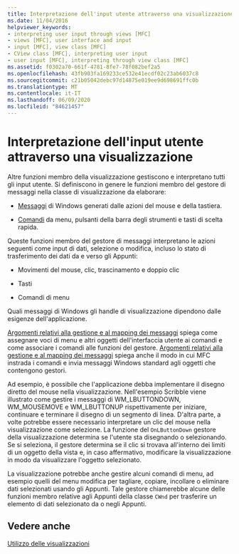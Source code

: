 ```yaml
---
title: Interpretazione dell'input utente attraverso una visualizzazione
ms.date: 11/04/2016
helpviewer_keywords:
- interpreting user input through views [MFC]
- views [MFC], user interface and input
- input [MFC], view class [MFC]
- CView class [MFC], interpreting user input
- user input [MFC], interpreting through view class [MFC]
ms.assetid: f0302a70-661f-4781-8fe7-78f082bef2a5
ms.openlocfilehash: 43fb903fa169233ce532e41ecdf02c23ab6037c8
ms.sourcegitcommit: c21b05042debc97d14875e019ee9d698691ffc0b
ms.translationtype: MT
ms.contentlocale: it-IT
ms.lasthandoff: 06/09/2020
ms.locfileid: "84621457"
---
```

# <a name="interpreting-user-input-through-a-view"></a>Interpretazione dell'input utente attraverso una visualizzazione

Altre funzioni membro della visualizzazione gestiscono e interpretano tutti gli input utente. Si definiscono in genere le funzioni membro del gestore di messaggi nella classe di visualizzazione da elaborare:

- [Messaggi](messages.md) di Windows generati dalle azioni del mouse e della tastiera.

- [Comandi](user-interface-objects-and-command-ids.md) da menu, pulsanti della barra degli strumenti e tasti di scelta rapida.

Queste funzioni membro del gestore di messaggi interpretano le azioni seguenti come input di dati, selezione o modifica, incluso lo stato di trasferimento dei dati da e verso gli Appunti:

- Movimenti del mouse, clic, trascinamento e doppio clic

- Tasti

- Comandi di menu

Quali messaggi di Windows gli handle di visualizzazione dipendono dalle esigenze dell'applicazione.

[Argomenti relativi alla gestione e al mapping dei messaggi](message-handling-and-mapping.md) spiega come assegnare voci di menu e altri oggetti dell'interfaccia utente ai comandi e come associare i comandi alle funzioni del gestore. [Argomenti relativi alla gestione e al mapping dei messaggi](message-handling-and-mapping.md) spiega anche il modo in cui MFC instrada i comandi e invia messaggi Windows standard agli oggetti che contengono gestori.

Ad esempio, è possibile che l'applicazione debba implementare il disegno diretto del mouse nella visualizzazione. Nell'esempio Scribble viene illustrato come gestire i messaggi di WM_LBUTTONDOWN, WM_MOUSEMOVE e WM_LBUTTONUP rispettivamente per iniziare, continuare e terminare il disegno di un segmento di linea. D'altra parte, a volte potrebbe essere necessario interpretare un clic del mouse nella visualizzazione come selezione. La funzione del `OnLButtonDown` gestore della visualizzazione determina se l'utente sta disegnando o selezionando. Se si seleziona, il gestore determina se il clic si trovava all'interno dei limiti di un oggetto della vista e, in caso affermativo, modificare la visualizzazione in modo da visualizzare l'oggetto selezionato.

La visualizzazione potrebbe anche gestire alcuni comandi di menu, ad esempio quelli del menu modifica per tagliare, copiare, incollare o eliminare dati selezionati usando gli Appunti. Tale gestore chiamerebbe alcune delle funzioni membro relative agli Appunti della classe `CWnd` per trasferire un elemento di dati selezionato da o negli Appunti.

## <a name="see-also"></a>Vedere anche

[Utilizzo delle visualizzazioni](using-views.md)
